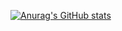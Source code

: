 [![Anurag's GitHub stats](https://github-readme-stats.vercel.app/api?username=anhhao92&show_icons=true&theme=github_dark&count_private=true)](https://github.com/anhhao92)


<!---
anhhao92/anhhao92 is a ✨ special ✨ repository because its `README.md` (this file) appears on your GitHub profile.
You can click the Preview link to take a look at your changes.
--->
